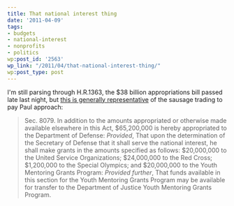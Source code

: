 ```yaml
---
title: That national interest thing
date: '2011-04-09'
tags:
- budgets
- national-interest
- nonprofits
- politics
wp:post_id: '2563'
wp_link: "/2011/04/that-national-interest-thing/"
wp:post_type: post
---
```


I'm still parsing through H.R.1363, the $38 billion appropriations bill passed late last night, but [this is generally representative](http://www.opencongress.org/bill/112-h1363/text?version=eh&nid=t0:eh:361) of the sausage trading to pay Paul approach:

> Sec. 8079. In addition to the amounts appropriated or otherwise made available elsewhere in this Act, $65,200,000 is hereby appropriated to the Department of Defense: _Provided_, That upon the determination of the Secretary of Defense that it shall serve the national interest, he shall make grants in the amounts specified as follows: $20,000,000 to the United Service Organizations; $24,000,000 to the Red Cross; $1,200,000 to the Special Olympics; and $20,000,000 to the Youth Mentoring Grants Program: _Provided further_, That funds available in this section for the Youth Mentoring Grants Program may be available for transfer to the Department of Justice Youth Mentoring Grants Program.
